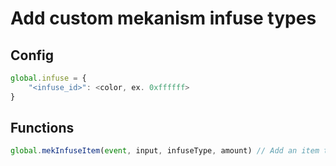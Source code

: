 # Add custom mekanism infuse types

## Config

```js
global.infuse = {
    "<infuse_id>": <color, ex. 0xffffff>
}
```

## Functions

```js
global.mekInfuseItem(event, input, infuseType, amount) // Add an item that transforms into the infuse type
```

